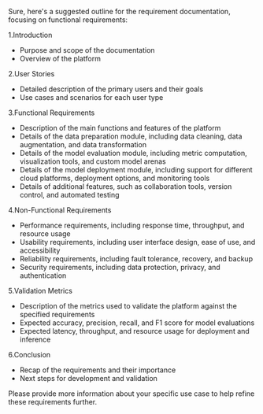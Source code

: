 Sure, here's a suggested outline for the requirement documentation, focusing on functional requirements:

1.Introduction

* Purpose and scope of the documentation
* Overview of the platform

2.User Stories

* Detailed description of the primary users and their goals
* Use cases and scenarios for each user type

3.Functional Requirements

* Description of the main functions and features of the platform
* Details of the data preparation module, including data cleaning, data augmentation, and data transformation
* Details of the model evaluation module, including metric computation, visualization tools, and custom model arenas
* Details of the model deployment module, including support for different cloud platforms, deployment options, and monitoring tools
* Details of additional features, such as collaboration tools, version control, and automated testing

4.Non-Functional Requirements

* Performance requirements, including response time, throughput, and resource usage
* Usability requirements, including user interface design, ease of use, and accessibility
* Reliability requirements, including fault tolerance, recovery, and backup
* Security requirements, including data protection, privacy, and authentication

5.Validation Metrics

* Description of the metrics used to validate the platform against the specified requirements
* Expected accuracy, precision, recall, and F1 score for model evaluations
* Expected latency, throughput, and resource usage for deployment and inference

6.Conclusion

* Recap of the requirements and their importance
* Next steps for development and validation

Please provide more information about your specific use case to help refine these requirements further.